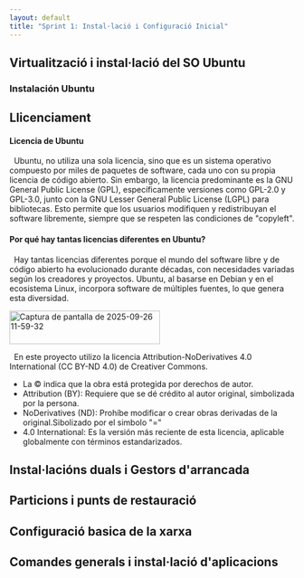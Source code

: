 ```yaml
---
layout: default
title: "Sprint 1: Instal·lació i Configuració Inicial"
---
```


## Virtualització i instal·lació del SO Ubuntu
### **Instalación Ubuntu**
 
## Llicenciament

#### **Licencia de Ubuntu**
&nbsp;&nbsp;Ubuntu, no utiliza una sola licencia, sino que es un sistema operativo compuesto por miles de paquetes de software, cada uno con su propia licencia de código abierto. Sin embargo, la licencia predominante es la GNU General Public License (GPL), específicamente versiones como GPL-2.0 y GPL-3.0, junto con la GNU Lesser General Public License (LGPL) para bibliotecas. Esto permite que los usuarios modifiquen y redistribuyan el software libremente, siempre que se respeten las condiciones de "copyleft".

#### **Por qué hay tantas licencias diferentes en Ubuntu?**
&nbsp;&nbsp;Hay tantas licencias diferentes porque el mundo del software libre y de código abierto ha evolucionado durante décadas, con necesidades variadas según los creadores y proyectos. Ubuntu, al basarse en Debian y en el ecosistema Linux, incorpora software de múltiples fuentes, lo que genera esta diversidad.

<img width="266" height="59" alt="Captura de pantalla de 2025-09-26 11-59-32" src="https://github.com/user-attachments/assets/5c421019-47b9-472a-a5c6-d3e65fbb23c0" />

&nbsp;&nbsp;En este proyecto utilizo la licencia Attribution-NoDerivatives 4.0 International (CC BY-ND 4.0) de Creativer Commons.
 
 - La © indica que la obra está protegida por derechos de autor.
 - Attribution (BY): Requiere que se dé crédito al autor original, simbolizada por la persona.
 - NoDerivatives (ND): Prohíbe modificar o crear obras derivadas de la original.Sibolizado por el simbolo "="
 - 4.0 International: Es la versión más reciente de esta licencia, aplicable globalmente con términos estandarizados.
 
 


 

## Instal·lacións duals i Gestors d'arrancada
## Particions i punts de restauració
## Configuració basica de la xarxa
## Comandes generals i instal·lació d'aplicacions


